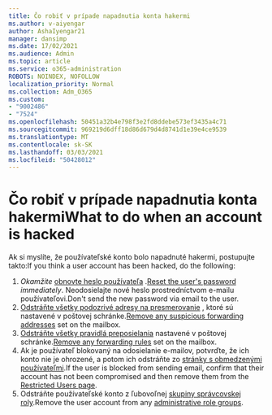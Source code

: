 ```yaml
---
title: Čo robiť v prípade napadnutia konta hakermi
ms.author: v-aiyengar
author: AshaIyengar21
manager: dansimp
ms.date: 17/02/2021
ms.audience: Admin
ms.topic: article
ms.service: o365-administration
ROBOTS: NOINDEX, NOFOLLOW
localization_priority: Normal
ms.collection: Adm_O365
ms.custom:
- "9002486"
- "7524"
ms.openlocfilehash: 50451a32b4e798f3e2fd8ddebe573ef3435a4c71
ms.sourcegitcommit: 969219d6dff18d86d679d4d8741d1e39e4ce9539
ms.translationtype: MT
ms.contentlocale: sk-SK
ms.lasthandoff: 03/03/2021
ms.locfileid: "50428012"
---
```

# <a name="what-to-do-when-an-account-is-hacked"></a><span data-ttu-id="6ac04-102">Čo robiť v prípade napadnutia konta hakermi</span><span class="sxs-lookup"><span data-stu-id="6ac04-102">What to do when an account is hacked</span></span>

<span data-ttu-id="6ac04-103">Ak si myslíte, že používateľské konto bolo napadnuté hakermi, postupujte takto:</span><span class="sxs-lookup"><span data-stu-id="6ac04-103">If you think a user account has been hacked, do the following:</span></span>

1. <span data-ttu-id="6ac04-104">*Okamžite* [obnovte heslo používateľa](https://go.microsoft.com/fwlink/?linkid=2103704) .</span><span class="sxs-lookup"><span data-stu-id="6ac04-104">[Reset the user's password](https://go.microsoft.com/fwlink/?linkid=2103704) *immediately*.</span></span> <span data-ttu-id="6ac04-105">Neodosielajte nové heslo prostredníctvom e-mailu používateľovi.</span><span class="sxs-lookup"><span data-stu-id="6ac04-105">Don't send the new password via email to the user.</span></span>
1. <span data-ttu-id="6ac04-106">[Odstráňte všetky podozrivé adresy na presmerovanie](https://go.microsoft.com/fwlink/?linkid=2103705) , ktoré sú nastavené v poštovej schránke.</span><span class="sxs-lookup"><span data-stu-id="6ac04-106">[Remove any suspicious forwarding addresses](https://go.microsoft.com/fwlink/?linkid=2103705) set on the mailbox.</span></span>
1. <span data-ttu-id="6ac04-107">[Odstráňte všetky pravidlá preposielania](https://go.microsoft.com/fwlink/?linkid=2103706) nastavené v poštovej schránke.</span><span class="sxs-lookup"><span data-stu-id="6ac04-107">[Remove any forwarding rules](https://go.microsoft.com/fwlink/?linkid=2103706) set on the mailbox.</span></span>
1. <span data-ttu-id="6ac04-108">Ak je používateľ blokovaný na odosielanie e-mailov, potvrďte, že ich konto nie je ohrozené, a potom ich odstráňte zo [stránky s obmedzenými používateľmi](https://go.microsoft.com/fwlink/?linkid=2103706).</span><span class="sxs-lookup"><span data-stu-id="6ac04-108">If the user is blocked from sending email, confirm that their account has not been compromised and then remove them from the [Restricted Users page](https://go.microsoft.com/fwlink/?linkid=2103706).</span></span>
1. <span data-ttu-id="6ac04-109">Odstráňte používateľské konto z ľubovoľnej [skupiny správcovskej roly](https://go.microsoft.com/fwlink/?linkid=2092294).</span><span class="sxs-lookup"><span data-stu-id="6ac04-109">Remove the user account from any [administrative role groups](https://go.microsoft.com/fwlink/?linkid=2092294).</span></span>